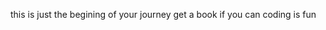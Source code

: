 this is just the begining of your journey get a book if you can
coding is fun 
                                                  
